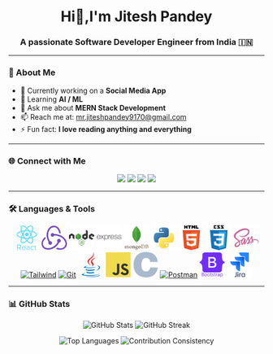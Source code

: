 <h1 align="center">Hi👋,I'm Jitesh Pandey</h1>
<h3 align="center">A passionate Software Developer Engineer from India 🇮🇳</h3>

---

### 🚀 About Me  
- 🔭 Currently working on a **Social Media App**  
- 🌱 Learning **AI / ML**  
- 💬 Ask me about **MERN Stack Development**  
- 📫 Reach me at: [mr.jiteshpandey9170@gmail.com](mailto:mr.jiteshpandey9170@gmail.com)  
- ⚡ Fun fact: **I love reading anything and everything**  

---

### 🌐 Connect with Me  
<p align="center">
  <a href="mailto:mr.jiteshpandey9170@gmail.com"><img src="https://img.shields.io/badge/Email-D14836?style=for-the-badge&logo=gmail&logoColor=white"/></a>
  <a href="https://www.linkedin.com/in/mr-jitesh9170/"><img src="https://img.shields.io/badge/LinkedIn-0e76a8?style=for-the-badge&logo=linkedin&logoColor=white"/></a>
  <a href="https://github.com/mr-jitesh9170"><img src="https://img.shields.io/badge/GitHub-171515?style=for-the-badge&logo=github&logoColor=white"/></a>
  <a href="https://www.instagram.com/mr._jitesh_pandey"><img src="https://img.shields.io/badge/Instagram-E4405F?style=for-the-badge&logo=instagram&logoColor=white"/></a>
</p>

---

### 🛠️ Languages & Tools  
<p align="center"> 
  <a href="https://reactjs.org/"><img src="https://raw.githubusercontent.com/devicons/devicon/master/icons/react/react-original-wordmark.svg" alt="React" width="50" height="50"/></a>
  <a href="https://redux.js.org"><img src="https://raw.githubusercontent.com/devicons/devicon/master/icons/redux/redux-original.svg" alt="Redux" width="50" height="50"/></a>
  <a href="https://nodejs.org"><img src="https://raw.githubusercontent.com/devicons/devicon/master/icons/nodejs/nodejs-original-wordmark.svg" alt="Node.js" width="50" height="50"/></a>
  <a href="https://expressjs.com"><img src="https://raw.githubusercontent.com/devicons/devicon/master/icons/express/express-original-wordmark.svg" alt="Express.js" width="50" height="50"/></a>
  <a href="https://www.mongodb.com/"><img src="https://raw.githubusercontent.com/devicons/devicon/master/icons/mongodb/mongodb-original-wordmark.svg" alt="MongoDB" width="50" height="50"/></a>
  <a href="https://www.python.org/"><img src="https://raw.githubusercontent.com/devicons/devicon/master/icons/python/python-original.svg" alt="Python" width="50" height="50"/></a>
  <a href="https://www.w3.org/html/"><img src="https://raw.githubusercontent.com/devicons/devicon/master/icons/html5/html5-original-wordmark.svg" alt="HTML5" width="50" height="50"/></a>
  <a href="https://www.w3schools.com/css/"><img src="https://raw.githubusercontent.com/devicons/devicon/master/icons/css3/css3-original-wordmark.svg" alt="CSS3" width="50" height="50"/></a>
  <a href="https://sass-lang.com"><img src="https://raw.githubusercontent.com/devicons/devicon/master/icons/sass/sass-original.svg" alt="Sass" width="50" height="50"/></a>
  <a href="https://tailwindcss.com/"><img src="https://www.vectorlogo.zone/logos/tailwindcss/tailwindcss-icon.svg" alt="Tailwind" width="50" height="50"/></a>
  <a href="https://git-scm.com/"><img src="https://www.vectorlogo.zone/logos/git-scm/git-scm-icon.svg" alt="Git" width="50" height="50"/></a>
  <a href="https://www.java.com"><img src="https://raw.githubusercontent.com/devicons/devicon/master/icons/java/java-original.svg" alt="Java" width="50" height="50"/></a>
  <a href="https://developer.mozilla.org/en-US/docs/Web/JavaScript"><img src="https://raw.githubusercontent.com/devicons/devicon/master/icons/javascript/javascript-original.svg" alt="JavaScript" width="50" height="50"/></a>
  <a href="https://www.cprogramming.com/"><img src="https://raw.githubusercontent.com/devicons/devicon/master/icons/c/c-original.svg" alt="C" width="50" height="50"/></a>
  <a href="https://www.postman.com/"><img src="https://www.vectorlogo.zone/logos/getpostman/getpostman-icon.svg" alt="Postman" width="50" height="50"/></a>
  <a href="https://getbootstrap.com"><img src="https://raw.githubusercontent.com/devicons/devicon/master/icons/bootstrap/bootstrap-plain-wordmark.svg" alt="Bootstrap" width="50" height="50"/></a>
  <a href="https://www.atlassian.com/software/jira"><img src="https://raw.githubusercontent.com/devicons/devicon/master/icons/jira/jira-original-wordmark.svg" alt="Jira" width="50" height="50"/></a>
</p>

---

### 📊 GitHub Stats  
<p align="center">
  <img src="https://github-readme-stats.vercel.app/api?username=mr-jitesh9170&show_icons=true&theme=radical" alt="GitHub Stats" height="160"/>
  <img src="https://github-readme-streak-stats.herokuapp.com/?user=mr-jitesh9170&theme=radical" alt="GitHub Streak" height="160"/>
</p>

<p align="center">
  <img src="https://github-readme-stats.vercel.app/api/top-langs?username=mr-jitesh9170&show_icons=true&locale=en&layout=compact&theme=radical" alt="Top Languages" height="160"/>
  <img src="https://github-contributor-stats.vercel.app/api?username=mr-jitesh9170&limit=5&theme=radical&combine_all_yearly_contributions=true" alt="Contribution Consistency" height="160"/>
</p>
